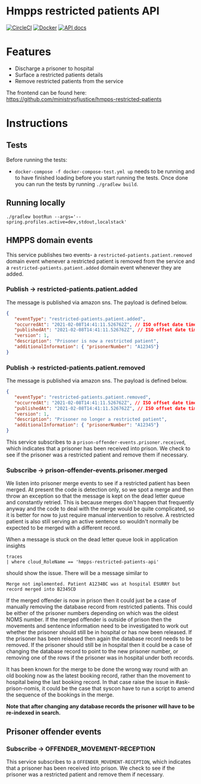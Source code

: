 # Hmpps restricted patients API
[![CircleCI](https://circleci.com/gh/ministryofjustice/hmpps-restricted-patients-api/tree/main.svg?style=svg)](https://circleci.com/gh/ministryofjustice/hmpps-restricted-patients-api)
[![Docker](https://quay.io/repository/hmpps/hmpps-restricted-patients-api/status)](https://quay.io/repository/hmpps-restricted-patients-api/status)
[![API docs](https://img.shields.io/badge/API_docs_-view-85EA2D.svg?logo=swagger)](https://restricted-patients-api-dev.hmpps.service.justice.gov.uk/swagger-ui.html)

# Features
* Discharge a prisoner to hospital 
* Surface a restricted patients details
* Remove restricted patients from the service 

The frontend can be found here: <https://github.com/ministryofjustice/hmpps-restricted-patients>

# Instructions
## Tests
Before running the tests:
 - `docker-compose -f docker-compose-test.yml up` needs to be running and to have finished loading 
before you start running the tests. Once done you can run the tests by running `./gradlew build`.

## Running locally 
`./gradlew bootRun --args='--spring.profiles.active=dev,stdout,localstack'`

## HMPPS domain events
This service publishes two events- a `restricted-patients.patient.removed` domain event whenever a restricted patient 
is removed from the service and a `restricted-patients.patient.added` domain event whenever they are added.

### Publish -> restricted-patients.patient.added
The message is published via amazon sns. The payload is defined below. 
```json
{
   "eventType": "restricted-patients.patient.added",
   "occurredAt": "2021-02-08T14:41:11.526762Z", // ISO offset date time when the restricted patient was added
   "publishedAt": "2021-02-08T14:41:11.526762Z", // ISO offset date time when the event was published
   "version": 1, 
   "description": "Prisoner is now a restricted patient",   
   "additionalInformation": { "prisonerNumber": "A12345"}     
}
```
### Publish -> restricted-patients.patient.removed
The message is published via amazon sns. The payload is defined below. 
```json
{
   "eventType": "restricted-patients.patient.removed",
   "occurredAt": "2021-02-08T14:41:11.526762Z", // ISO offset date time when the restricted patient was removed
   "publishedAt": "2021-02-08T14:41:11.526762Z", // ISO offset date time when the event was published
   "version": 1, 
   "description": "Prisoner no longer a restricted patient",    
   "additionalInformation": { "prisonerNumber": "A12345"}     
}
```

This service subscribes to a `prison-offender-events.prisoner.received`, which indicates that a prisoner has been
received into prison.  We check to see if the prisoner was a restricted patient and remove them if necessary.

### Subscribe -> prison-offender-events.prisoner.merged
We listen into prisoner merge events to see if a restricted patient has been merged.  At present the code is detection
only, so we spot a merge and then throw an exception so that the message is kept on the dead letter queue and constantly
retried.  This is because merges don't happen that frequently anyway and the code to deal with the merge would be
quite complicated, so it is better for now to just require manual intervention to resolve.  A restricted patient is
also still serving an active sentence so wouldn't normally be expected to be merged with a different record.

When a message is stuck on the dead letter queue look in application insights
```
traces
| where cloud_RoleName == 'hmpps-restricted-patients-api'
```
should show the issue.  There will be a message similar to
```
Merge not implemented. Patient A1234BC was at hospital ESURRY but record merged into B2345CD
```
If the merged offender is now in prison then it could just be a case of manually removing the database
record from restricted patients. This could be either of the prisoner numbers depending on which was the oldest NOMS
number.
If the merged offender is outside of prison then the movements and sentence information need to be investigated to work
out whether the prisoner should still be in hospital or has now been released.  If the prisoner has been released then
again the database record needs to be removed.  If the prisoner should still be in hospital then it could be a case of
changing the database record to point to the new prisoner number, or removing one of the rows if the prisoner was in
hospital under both records.

It has been known for the merge to be done the wrong way round with an old booking now as the latest booking record,
rather than the movement to hospital being the last booking record.  In that case raise the issue in #ask-prison-nomis,
it could be the case that syscon have to run a script to amend the sequence of the bookings in the merge.

**Note that after changing any database records the prisoner will have to be re-indexed in search.**

## Prisoner offender events
### Subscribe -> OFFENDER_MOVEMENT-RECEPTION

This service subscribes to a `OFFENDER_MOVEMENT-RECEPTION`, which indicates that a prisoner has been
received into prison.  We check to see if the prisoner was a restricted patient and remove them if necessary.
